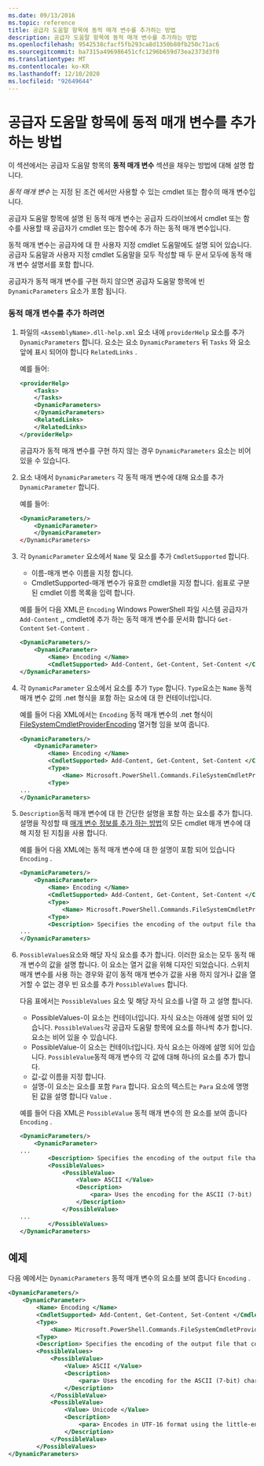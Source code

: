```yaml
---
ms.date: 09/13/2016
ms.topic: reference
title: 공급자 도움말 항목에 동적 매개 변수를 추가하는 방법
description: 공급자 도움말 항목에 동적 매개 변수를 추가하는 방법
ms.openlocfilehash: 9542538cfacf5fb293ca8d1350b80fb250c71ac6
ms.sourcegitcommit: ba7315a496986451cfc1296b659d73ea2373d3f0
ms.translationtype: MT
ms.contentlocale: ko-KR
ms.lasthandoff: 12/10/2020
ms.locfileid: "92649644"
---
```

# <a name="how-to-add-dynamic-parameters-to-a-provider-help-topic"></a>공급자 도움말 항목에 동적 매개 변수를 추가하는 방법

이 섹션에서는 공급자 도움말 항목의 **동적 매개 변수** 섹션을 채우는 방법에 대해 설명 합니다.

*동적 매개 변수* 는 지정 된 조건 에서만 사용할 수 있는 cmdlet 또는 함수의 매개 변수입니다.

공급자 도움말 항목에 설명 된 동적 매개 변수는 공급자 드라이브에서 cmdlet 또는 함수를 사용할 때 공급자가 cmdlet 또는 함수에 추가 하는 동적 매개 변수입니다.

동적 매개 변수는 공급자에 대 한 사용자 지정 cmdlet 도움말에도 설명 되어 있습니다. 공급자 도움말과 사용자 지정 cmdlet 도움말을 모두 작성할 때 두 문서 모두에 동적 매개 변수 설명서를 포함 합니다.

공급자가 동적 매개 변수를 구현 하지 않으면 공급자 도움말 항목에 빈 `DynamicParameters` 요소가 포함 됩니다.

### <a name="to-add-dynamic-parameters"></a>동적 매개 변수를 추가 하려면

1. 파일의 `<AssemblyName>.dll-help.xml` 요소 내에 `providerHelp` 요소를 추가 `DynamicParameters` 합니다. 요소는 요소 `DynamicParameters` 뒤 `Tasks` 와 요소 앞에 표시 되어야 합니다 `RelatedLinks` .

   예를 들어:

    ```xml
    <providerHelp>
        <Tasks>
        </Tasks>
        <DynamicParameters>
        </DynamicParameters>
        <RelatedLinks>
        </RelatedLinks>
    </providerHelp>
    ```

   공급자가 동적 매개 변수를 구현 하지 않는 경우 `DynamicParameters` 요소는 비어 있을 수 있습니다.

1. 요소 내에서 `DynamicParameters` 각 동적 매개 변수에 대해 요소를 추가 `DynamicParameter` 합니다.

   예를 들어:

    ```xml
    <DynamicParameters/>
        <DynamicParameter>
        </DynamicParameter>
    </DynamicParameters>
    ```

1. 각 `DynamicParameter` 요소에서 `Name` 및 요소를 추가 `CmdletSupported` 합니다.

   - 이름-매개 변수 이름을 지정 합니다.
   - CmdletSupported-매개 변수가 유효한 cmdlet을 지정 합니다. 쉼표로 구분 된 cmdlet 이름 목록을 입력 합니다.

   예를 들어 다음 XML은 `Encoding` Windows PowerShell 파일 시스템 공급자가 `Add-Content` ,, cmdlet에 추가 하는 동적 매개 변수를 문서화 합니다 `Get-Content` `Set-Content` .

    ```xml
    <DynamicParameters/>
        <DynamicParameter>
            <Name> Encoding </Name>
            <CmdletSupported> Add-Content, Get-Content, Set-Content </CmdletSupported>
    </DynamicParameters>

    ```

1. 각 `DynamicParameter` 요소에서 요소를 추가 `Type` 합니다. `Type`요소는 `Name` 동적 매개 변수 값의 .net 형식을 포함 하는 요소에 대 한 컨테이너입니다.

   예를 들어 다음 XML에서는 `Encoding` 동적 매개 변수의 .net 형식이 [FileSystemCmdletProviderEncoding](/dotnet/api/microsoft.powershell.commands.filesystemcmdletproviderencoding) 열거형 임을 보여 줍니다.

    ```xml
    <DynamicParameters/>
        <DynamicParameter>
            <Name> Encoding </Name>
            <CmdletSupported> Add-Content, Get-Content, Set-Content </CmdletSupported>
            <Type>
                <Name> Microsoft.PowerShell.Commands.FileSystemCmdletProviderEncoding </Name>
            <Type>
    ...
    </DynamicParameters>
    ```

1. `Description`동적 매개 변수에 대 한 간단한 설명을 포함 하는 요소를 추가 합니다. 설명을 작성할 때 [매개 변수 정보를 추가 하는 방법](./how-to-add-parameter-information.md)의 모든 cmdlet 매개 변수에 대해 지정 된 지침을 사용 합니다.

   예를 들어 다음 XML에는 동적 매개 변수에 대 한 설명이 포함 되어 있습니다 `Encoding` .

    ```xml
    <DynamicParameters/>
        <DynamicParameter>
            <Name> Encoding </Name>
            <CmdletSupported> Add-Content, Get-Content, Set-Content </CmdletSupported>
            <Type>
                <Name> Microsoft.PowerShell.Commands.FileSystemCmdletProviderEncoding </Name>
            <Type>
            <Description> Specifies the encoding of the output file that contains the content. </Description>
    ...
    </DynamicParameters>
    ```

1. `PossibleValues`요소와 해당 자식 요소를 추가 합니다. 이러한 요소는 모두 동적 매개 변수의 값을 설명 합니다. 이 요소는 열거 값을 위해 디자인 되었습니다. 스위치 매개 변수를 사용 하는 경우와 같이 동적 매개 변수가 값을 사용 하지 않거나 값을 열거할 수 없는 경우 빈 요소를 추가 `PossibleValues` 합니다.

   다음 표에서는 `PossibleValues` 요소 및 해당 자식 요소를 나열 하 고 설명 합니다.

   - PossibleValues-이 요소는 컨테이너입니다. 자식 요소는 아래에 설명 되어 있습니다. `PossibleValues`각 공급자 도움말 항목에 요소를 하나씩 추가 합니다. 요소는 비어 있을 수 있습니다.
   - PossibleValue-이 요소는 컨테이너입니다. 자식 요소는 아래에 설명 되어 있습니다. `PossibleValue`동적 매개 변수의 각 값에 대해 하나의 요소를 추가 합니다.
   - 값-값 이름을 지정 합니다.
   - 설명-이 요소는 요소를 포함 `Para` 합니다. 요소의 텍스트는 `Para` 요소에 명명 된 값을 설명 합니다 `Value` .

   예를 들어 다음 XML은 `PossibleValue` 동적 매개 변수의 한 요소를 보여 줍니다 `Encoding` .

    ```xml
    <DynamicParameters/>
        <DynamicParameter>
    ...
            <Description> Specifies the encoding of the output file that contains the content. </Description>
            <PossibleValues>
                <PossibleValue>
                    <Value> ASCII </Value>
                    <Description>
                        <para> Uses the encoding for the ASCII (7-bit) character set. </para>
                    </Description>
                </PossibleValue>
    ...
            </PossibleValues>
    </DynamicParameters>
    ```

## <a name="example"></a>예제

다음 예에서는 `DynamicParameters` 동적 매개 변수의 요소를 보여 줍니다 `Encoding` .

```xml
<DynamicParameters/>
    <DynamicParameter>
        <Name> Encoding </Name>
        <CmdletSupported> Add-Content, Get-Content, Set-Content </CmdletSupported>
        <Type>
            <Name> Microsoft.PowerShell.Commands.FileSystemCmdletProviderEncoding </Name>
        <Type>
        <Description> Specifies the encoding of the output file that contains the content. </Description>
        <PossibleValues>
            <PossibleValue>
                <Value> ASCII </Value>
                <Description>
                    <para> Uses the encoding for the ASCII (7-bit) character set. </para>
                </Description>
            </PossibleValue>
            <PossibleValue>
                <Value> Unicode </Value>
                <Description>
                    <para> Encodes in UTF-16 format using the little-endian byte order. </para>
                </Description>
            </PossibleValue>
        </PossibleValues>
</DynamicParameters>
```
